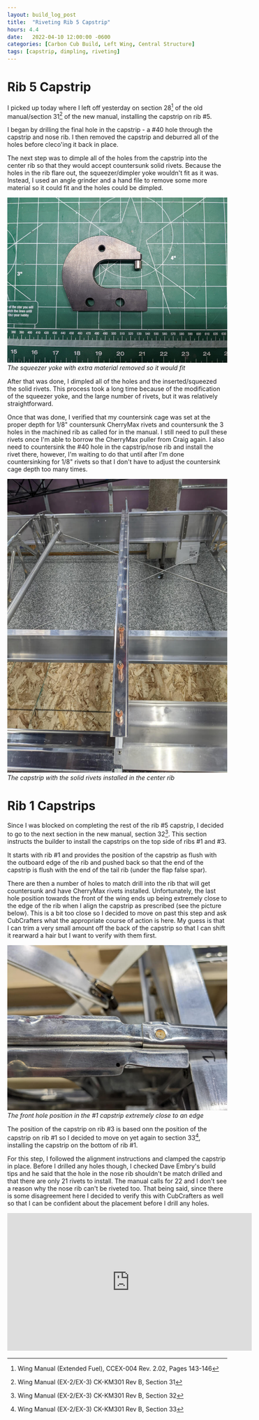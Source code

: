 ```yaml
---
layout: build_log_post
title:  "Riveting Rib 5 Capstrip"
hours: 4.4
date:   2022-04-10 12:00:00 -0600
categories: [Carbon Cub Build, Left Wing, Central Structure]
tags: [capstrip, dimpling, riveting]
---
```


# Rib 5 Capstrip

I picked up today where I left off yesterday on section 28[^section-28-ref] of the old manual/section 31[^section-31-ref] of the new manual, installing the capstrip on rib #5.

I began by drilling the final hole in the capstrip - a #40 hole through the capstrip and nose rib. I then removed the capstrip and deburred all of the holes before cleco'ing it back in place.

The next step was to dimple all of the holes from the capstrip into the center rib so that they would accept countersunk solid rivets. Because the holes in the rib flare out, the squeezer/dimpler yoke wouldn't fit as it was. Instead, I used an angle grinder and a hand file to remove some more material so it could fit and the holes could be dimpled.

![Desktop View](/assets/img/posts/2022-04-10-riveting-capstrip-5/modified_squeezer.jpg)
_The squeezer yoke with extra material removed so it would fit_

After that was done, I dimpled all of the holes and the inserted/squeezed the solid rivets. This process took a long time because of the modification of the squeezer yoke, and the large number of rivets, but it was relatively straightforward.

Once that was done, I verified that my countersink cage was set at the proper depth for 1/8" countersunk CherryMax rivets and countersunk the 3 holes in the machined rib as called for in the manual. I still need to pull these rivets once I'm able to borrow the CherryMax puller from Craig again. I also need to countersink the #40 hole in the capstrip/nose rib and install the rivet there, however, I'm waiting to do that until after I'm done countersinking for 1/8" rivets so that I don't have to adjust the countersink cage depth too many times.

![Desktop View](/assets/img/posts/2022-04-10-riveting-capstrip-5/capstrip.jpg)
_The capstrip with the solid rivets installed in the center rib_

# Rib 1 Capstrips

Since I was blocked on completing the rest of the rib #5 capstrip, I decided to go to the next section in the new manual, section 32[^section-32-ref]. This section instructs the builder to install the capstrips on the top side of ribs #1 and #3.

It starts with rib #1 and provides the position of the capstrip as flush with the outboard edge of the rib and pushed back so that the end of the capstrip is flush with the end of the tail rib (under the flap false spar).

There are then a number of holes to match drill into the rib that will get countersunk and have CherryMax rivets installed. Unfortunately, the last hole position towards the front of the wing ends up being extremely close to the edge of the rib when I align the capstrip as prescribed (see the picture below). This is a bit too close so I decided to move on past this step and ask CubCrafters what the appropriate course of action is here. My guess is that I can trim a very small amount off the back of the capstrip so that I can shift it rearward a hair but I want to verify with them first.

![Desktop View](/assets/img/posts/2022-04-10-riveting-capstrip-5/close_hole.jpg)
_The front hole position in the #1 capstrip extremely close to an edge_

The position of the capstrip on rib #3 is based onn the position of the capstrip on rib #1 so I decided to move on yet again to section 33[^section-33-ref], installing the capstrip on the bottom of rib #1.

For this step, I followed the alignment instructions and clamped the capstrip in place. Before I drilled any holes though, I checked Dave Embry's build tips and he said that the hole in the nose rib shouldn't be match drilled and that there are only 21 rivets to install. The manual calls for 22 and I don't see a reason why the nose rib can't be riveted too. That being said, since there is some disagreement here I decided to verify this with CubCrafters as well so that I can be confident about the placement before I drill any holes.

<iframe width="560" height="315" src="https://www.youtube.com/embed/kBuTZVtvtEY" title="YouTube video player" frameborder="0" allow="accelerometer; autoplay; clipboard-write; encrypted-media; gyroscope; picture-in-picture" allowfullscreen></iframe>

[^section-28-ref]: Wing Manual (Extended Fuel), CCEX-004 Rev. 2.02, Pages 143-146
[^section-31-ref]: Wing Manual (EX-2/EX-3) CK-KM301 Rev B, Section 31
[^section-32-ref]: Wing Manual (EX-2/EX-3) CK-KM301 Rev B, Section 32
[^section-33-ref]: Wing Manual (EX-2/EX-3) CK-KM301 Rev B, Section 33
